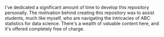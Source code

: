 I've dedicated a significant amount of time to develop this repository personally. The motivation behind creating this repository was to assist students, much like myself, who are navigating the intricacies of ABC statistics for data science. There's a wealth of valuable content here, and it's offered completely free of charge.
